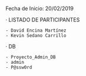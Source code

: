 Fecha de Inicio: 20/02/2019

· LISTADO DE PARTICIPANTES
	
	- David Encina Martínez
    - Kevin Sedano Carrillo

· DB
	
	- Proyecto_Admin_DB
    - admin
    - P@ssw0rd
